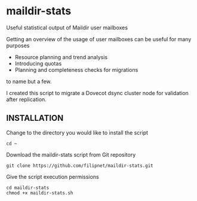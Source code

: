 # maildir-stats
Useful statistical output of Maildir user mailboxes 

Getting an overview of the usage of user mailboxes can be useful for many purposes 

- Resource planning and trend analysis 
- Introducing quotas 
- Planning and completeness checks for migrations 

to name but a few. 

I created this script to migrate a Dovecot dsync cluster node for validation after replication.

## INSTALLATION

Change to the directory you would like to install the script
```
cd ~
```
Download the maildir-stats script from Git repository
```
git clone https://github.com/filipnet/maildir-stats.git
```
Give the script execution permissions
```
cd maildir-stats 
chmod +x maildir-stats.sh
```
